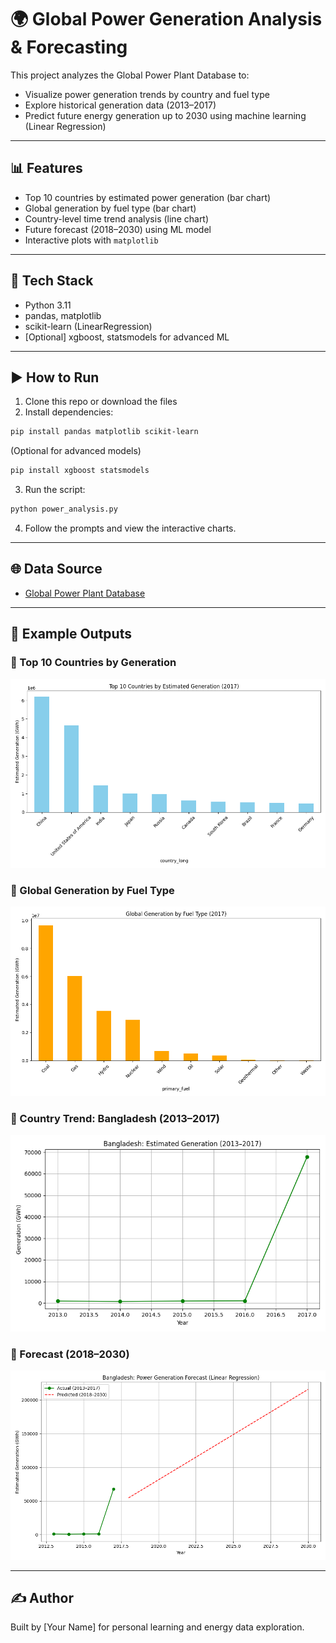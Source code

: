 
# 🌍 Global Power Generation Analysis & Forecasting

This project analyzes the Global Power Plant Database to:
- Visualize power generation trends by country and fuel type
- Explore historical generation data (2013–2017)
- Predict future energy generation up to 2030 using machine learning (Linear Regression)

---

## 📊 Features

- Top 10 countries by estimated power generation (bar chart)
- Global generation by fuel type (bar chart)
- Country-level time trend analysis (line chart)
- Future forecast (2018–2030) using ML model
- Interactive plots with `matplotlib`

---

## 🧠 Tech Stack

- Python 3.11
- pandas, matplotlib
- scikit-learn (LinearRegression)
- [Optional] xgboost, statsmodels for advanced ML

---

## ▶️ How to Run

1. Clone this repo or download the files  
2. Install dependencies:

```bash
pip install pandas matplotlib scikit-learn
```

(Optional for advanced models)

```bash
pip install xgboost statsmodels
```

3. Run the script:

```bash
python power_analysis.py
```

4. Follow the prompts and view the interactive charts.

---

## 🌐 Data Source

- [Global Power Plant Database](https://datasets.wri.org/dataset/globalpowerplantdatabase)

---

## 📸 Example Outputs

### 🔹 Top 10 Countries by Generation
![Top Countries](top_countries.png)

### 🔹 Global Generation by Fuel Type
![Fuel Types](fuel_types.png)

### 🔹 Country Trend: Bangladesh (2013–2017)
![Country Trend](country_trend.png)

### 🔹 Forecast (2018–2030)
![Forecast](forecast.png)

---

## ✍️ Author

Built by [Your Name] for personal learning and energy data exploration.
